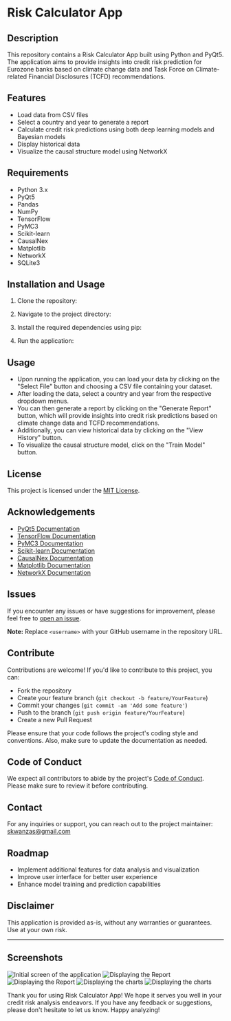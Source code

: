 # Risk Calculator App

## Description
This repository contains a Risk Calculator App built using Python and PyQt5. The application aims to provide insights into credit risk prediction for Eurozone banks based on climate change data and Task Force on Climate-related Financial Disclosures (TCFD) recommendations.

## Features
- Load data from CSV files
- Select a country and year to generate a report
- Calculate credit risk predictions using both deep learning models and Bayesian models
- Display historical data
- Visualize the causal structure model using NetworkX

## Requirements
- Python 3.x
- PyQt5
- Pandas
- NumPy
- TensorFlow
- PyMC3
- Scikit-learn
- CausalNex
- Matplotlib
- NetworkX
- SQLite3

## Installation and Usage
1. Clone the repository:

2. Navigate to the project directory:

3. Install the required dependencies using pip:

4. Run the application:




## Usage
- Upon running the application, you can load your data by clicking on the "Select File" button and choosing a CSV file containing your dataset.
- After loading the data, select a country and year from the respective dropdown menus.
- You can then generate a report by clicking on the "Generate Report" button, which will provide insights into credit risk predictions based on climate change data and TCFD recommendations.
- Additionally, you can view historical data by clicking on the "View History" button.
- To visualize the causal structure model, click on the "Train Model" button.



## License
This project is licensed under the [MIT License](LICENSE).

## Acknowledgements
- [PyQt5 Documentation](https://doc.qt.io/qtforpython/)
- [TensorFlow Documentation](https://www.tensorflow.org/api_docs)
- [PyMC3 Documentation](https://docs.pymc.io/)
- [Scikit-learn Documentation](https://scikit-learn.org/stable/documentation.html)
- [CausalNex Documentation](https://causalnex.readthedocs.io/en/latest/)
- [Matplotlib Documentation](https://matplotlib.org/stable/contents.html)
- [NetworkX Documentation](https://networkx.org/documentation/stable/)

## Issues
If you encounter any issues or have suggestions for improvement, please feel free to [open an issue](https://github.com/<username>/Risk-Calculator-App/issues).

**Note:** Replace `<username>` with your GitHub username in the repository URL.

## Contribute
Contributions are welcome! If you'd like to contribute to this project, you can:
- Fork the repository
- Create your feature branch (`git checkout -b feature/YourFeature`)
- Commit your changes (`git commit -am 'Add some feature'`)
- Push to the branch (`git push origin feature/YourFeature`)
- Create a new Pull Request

Please ensure that your code follows the project's coding style and conventions. Also, make sure to update the documentation as needed.

## Code of Conduct
We expect all contributors to abide by the project's [Code of Conduct](CODE_OF_CONDUCT.md). Please make sure to review it before contributing.

## Contact
For any inquiries or support, you can reach out to the project maintainer:
[skwanzas@gmail.com](mailto:skwanzas@gmail.com)


## Roadmap
- Implement additional features for data analysis and visualization
- Improve user interface for better user experience
- Enhance model training and prediction capabilities


## Disclaimer
This application is provided as-is, without any warranties or guarantees. Use at your own risk.

---

## Screenshots
![Initial screen of the application](https://raw.githubusercontent.com/barros404/risk_app_app/main/Screenshot%20from%202024-03-16%2003-42-34.png)
![Displaying the Report](https://github.com/barros404/risk_app_app/blob/main/Screenshot%20from%202024-03-16%2003-56-19.png?raw=true) 
![Displaying the Report](https://github.com/barros404/risk_app_app/blob/main/Screenshot%20from%202024-03-16%2003-57-02.png?raw=true)
![Displaying the charts](https://github.com/barros404/risk_app_app/blob/main/Screenshot%20from%202024-03-09%2015-05-28.png?raw=true)
![ Displaying the charts](https://github.com/barros404/risk_app_app/blob/main/Screenshot%20from%202024-03-09%2015-07-47.png?raw=true)

Thank you for using Risk Calculator App! We hope it serves you well in your credit risk analysis endeavors. If you have any feedback or suggestions, please don't hesitate to let us know. Happy analyzing!
